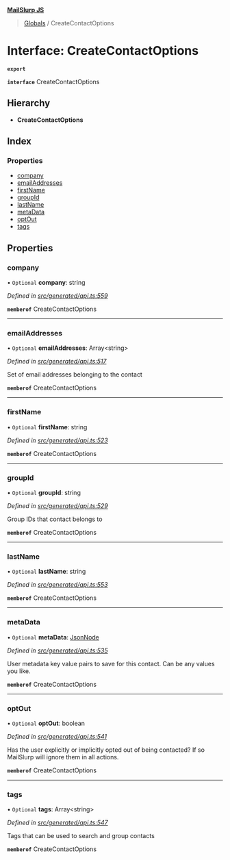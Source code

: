 **[MailSlurp JS](../README.md)**

> [Globals](../README.md) / CreateContactOptions

# Interface: CreateContactOptions

**`export`** 

**`interface`** CreateContactOptions

## Hierarchy

* **CreateContactOptions**

## Index

### Properties

* [company](createcontactoptions.md#company)
* [emailAddresses](createcontactoptions.md#emailaddresses)
* [firstName](createcontactoptions.md#firstname)
* [groupId](createcontactoptions.md#groupid)
* [lastName](createcontactoptions.md#lastname)
* [metaData](createcontactoptions.md#metadata)
* [optOut](createcontactoptions.md#optout)
* [tags](createcontactoptions.md#tags)

## Properties

### company

• `Optional` **company**: string

*Defined in [src/generated/api.ts:559](https://github.com/mailslurp/mailslurp-client/blob/65d1444/src/generated/api.ts#L559)*

**`memberof`** CreateContactOptions

___

### emailAddresses

• `Optional` **emailAddresses**: Array\<string>

*Defined in [src/generated/api.ts:517](https://github.com/mailslurp/mailslurp-client/blob/65d1444/src/generated/api.ts#L517)*

Set of email addresses belonging to the contact

**`memberof`** CreateContactOptions

___

### firstName

• `Optional` **firstName**: string

*Defined in [src/generated/api.ts:523](https://github.com/mailslurp/mailslurp-client/blob/65d1444/src/generated/api.ts#L523)*

**`memberof`** CreateContactOptions

___

### groupId

• `Optional` **groupId**: string

*Defined in [src/generated/api.ts:529](https://github.com/mailslurp/mailslurp-client/blob/65d1444/src/generated/api.ts#L529)*

Group IDs that contact belongs to

**`memberof`** CreateContactOptions

___

### lastName

• `Optional` **lastName**: string

*Defined in [src/generated/api.ts:553](https://github.com/mailslurp/mailslurp-client/blob/65d1444/src/generated/api.ts#L553)*

**`memberof`** CreateContactOptions

___

### metaData

• `Optional` **metaData**: [JsonNode](jsonnode.md)

*Defined in [src/generated/api.ts:535](https://github.com/mailslurp/mailslurp-client/blob/65d1444/src/generated/api.ts#L535)*

User metadata key value pairs to save for this contact. Can be any values you like.

**`memberof`** CreateContactOptions

___

### optOut

• `Optional` **optOut**: boolean

*Defined in [src/generated/api.ts:541](https://github.com/mailslurp/mailslurp-client/blob/65d1444/src/generated/api.ts#L541)*

Has the user explicitly or implicitly opted out of being contacted? If so MailSlurp will ignore them in all actions.

**`memberof`** CreateContactOptions

___

### tags

• `Optional` **tags**: Array\<string>

*Defined in [src/generated/api.ts:547](https://github.com/mailslurp/mailslurp-client/blob/65d1444/src/generated/api.ts#L547)*

Tags that can be used to search and group contacts

**`memberof`** CreateContactOptions
